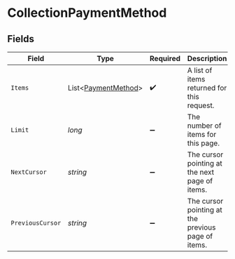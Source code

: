 # CollectionPaymentMethod


## Fields

| Field                                                           | Type                                                            | Required                                                        | Description                                                     | Example                                                         |
| --------------------------------------------------------------- | --------------------------------------------------------------- | --------------------------------------------------------------- | --------------------------------------------------------------- | --------------------------------------------------------------- |
| `Items`                                                         | List<[PaymentMethod](../../Models/Components/PaymentMethod.md)> | :heavy_check_mark:                                              | A list of items returned for this request.                      |                                                                 |
| `Limit`                                                         | *long*                                                          | :heavy_minus_sign:                                              | The number of items for this page.                              | 20                                                              |
| `NextCursor`                                                    | *string*                                                        | :heavy_minus_sign:                                              | The cursor pointing at the next page of items.                  | ZXhhbXBsZTE                                                     |
| `PreviousCursor`                                                | *string*                                                        | :heavy_minus_sign:                                              | The cursor pointing at the previous page of items.              | Xkjss7asS                                                       |